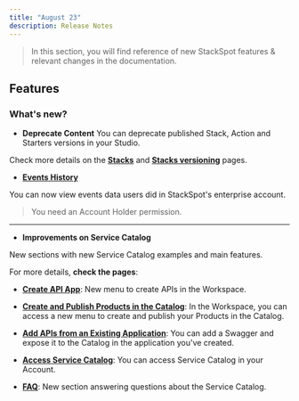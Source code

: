 ```yaml
---
title: "August 23"
description: Release Notes
---
```

> In this section, you will find reference of new StackSpot features & relevant changes in the documentation.

## Features

### **What's new?**

- **Deprecate Content**
You can deprecate published Stack, Action and Starters versions in your Studio.

Check more details on the [**Stacks**](/en/create-use/create-content/stack/create-stack) and [**Stacks versioning**](/en/create-use/create-content/stack/stack-version) pages.

- [**Events History**](/en/home/account/organization/event-history)

You can now view events data users did in StackSpot's enterprise account.
> You need an Account Holder permission.

---

- **Improvements on Service Catalog**

New sections with new Service Catalog examples and main features.

For more details, **check the pages**:

- [**Create API App**](/en/service-catalog/partner-access/api-app): New menu to create APIs in the Workspace.

- [**Create and Publish Products in the Catalog**](/en/service-catalog/partner-access/create-product): In the Workspace, you can access a new menu to create and publish your Products in the Catalog.

- [**Add APIs from an Existing Application**](/en/service-catalog/partner-access/create-api-app): You can add a Swagger and expose it to the Catalog in the application you've created.

- [**Access Service Catalog**](/en/service-catalog/partner-access/api-catalog): You can access Service Catalog in your Account.

- [**FAQ**](/en/faq#service-catalog): New section answering questions about the Service Catalog.